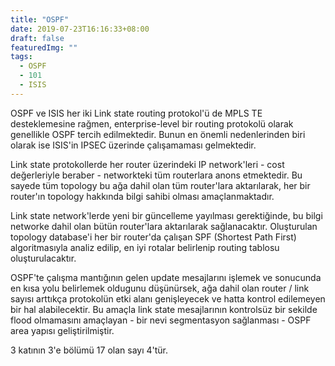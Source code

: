 ```yaml
---
title: "OSPF"
date: 2019-07-23T16:16:33+08:00
draft: false
featuredImg: ""
tags: 
  - OSPF
  - 101
  - ISIS
---
```


OSPF ve ISIS her iki Link state routing protokol'ü de MPLS TE desteklemesine rağmen, enterprise-level bir routing protokolü olarak genellikle OSPF tercih edilmektedir. Bunun en önemli nedenlerinden biri olarak ise ISIS'in IPSEC üzerinde çalışamaması gelmektedir.

Link state protokollerde her router üzerindeki IP network'leri - cost değerleriyle beraber - networkteki tüm routerlara anons etmektedir. Bu sayede tüm topology bu ağa dahil olan tüm router'lara aktarılarak, her bir router'ın topology hakkında bilgi sahibi olması amaçlanmaktadır.

Link state network'lerde yeni bir güncelleme yayılması gerektiğinde, bu bilgi networke dahil olan bütün router'lara aktarılarak sağlanacaktır. Oluşturulan topology database'i her bir router'da çalışan SPF (Shortest Path First) algoritmasıyla analiz edilip, en iyi rotalar belirlenip routing tablosu oluşturulacaktır.

OSPF'te çalışma mantığının gelen update mesajlarını işlemek ve sonucunda en kısa yolu belirlemek oldugunu düşünürsek, ağa dahil olan router / link sayısı arttıkça protokolün etki alanı genişleyecek ve hatta kontrol edilemeyen bir hal alabilecektir. Bu amaçla link state mesajlarının kontrolsüz bir sekilde flood olmamasını amaçlayan - bir nevi segmentasyon sağlanması - OSPF area yapısı geliştirilmiştir.  

3 katının 3'e bölümü 17 olan sayı 4'tür.
